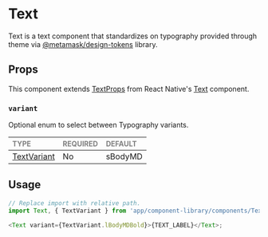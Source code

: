 # Text

Text is a text component that standardizes on typography provided through theme via [@metamask/design-tokens](https://www.npmjs.com/package/@metamask/design-tokens) library.

## Props

This component extends [TextProps](https://reactnative.dev/docs/text-style-props) from React Native's [Text](https://reactnative.dev/docs/text) component.

### `variant`

Optional enum to select between Typography variants.

| <span style="color:gray;font-size:14px">TYPE</span> | <span style="color:gray;font-size:14px">REQUIRED</span> | <span style="color:gray;font-size:14px">DEFAULT</span> |
| :-------------------------------------------------- | :------------------------------------------------------ | :----------------------------------------------------- |
| [TextVariant](./Text.types.ts#L6)                   | No                                                      | sBodyMD                                                |

## Usage

```javascript
// Replace import with relative path.
import Text, { TextVariant } from 'app/component-library/components/Text';

<Text variant={TextVariant.lBodyMDBold}>{TEXT_LABEL}</Text>;
```
